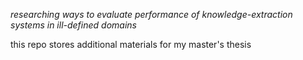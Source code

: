 
*researching ways to evaluate performance of knowledge-extraction systems in ill-defined domains*

this repo stores additional materials for my master's thesis
